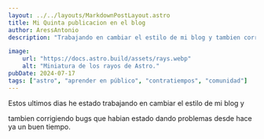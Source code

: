 ```yaml
---
layout: ../../layouts/MarkdownPostLayout.astro
title: Mi Quinta publicacion en el blog
author: AressAntonio
description: "Trabajando en cambiar el estilo de mi blog y tambien corrigiendo bugs."

image:
    url: "https://docs.astro.build/assets/rays.webp"
    alt: "Miniatura de los rayos de Astro."
pubDate: 2024-07-17
tags: ["astro", "aprender en público", "contratiempos", "comunidad"]
---
```


Estos ultimos dias he estado trabajando en cambiar el estilo de mi blog y

tambien corrigiendo bugs que habian estado dando problemas desde hace ya un buen tiempo.